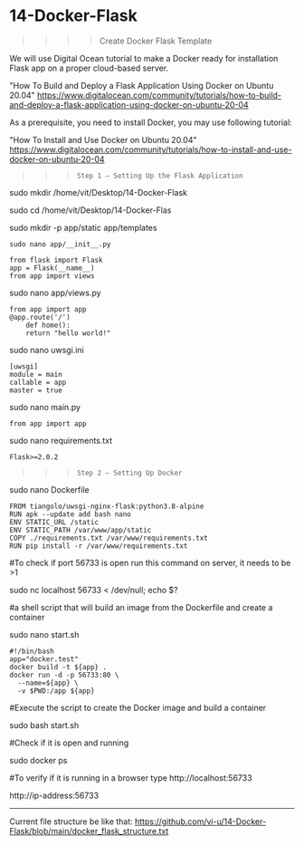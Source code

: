 # 14-Docker-Flask
>>>> Create Docker Flask Template

We will use Digital Ocean tutorial to make a Docker ready for installation Flask app on a proper cloud-based server.

"How To Build and Deploy a Flask Application Using Docker on Ubuntu 20.04"
https://www.digitalocean.com/community/tutorials/how-to-build-and-deploy-a-flask-application-using-docker-on-ubuntu-20-04

As a prerequisite, you need to install Docker, you may use following tutorial:

"How To Install and Use Docker on Ubuntu 20.04"
https://www.digitalocean.com/community/tutorials/how-to-install-and-use-docker-on-ubuntu-20-04

>>>     Step 1 — Setting Up the Flask Application

sudo mkdir /home/vit/Desktop/14-Docker-Flask
   
sudo cd /home/vit/Desktop/14-Docker-Flas

sudo mkdir -p app/static app/templates 

    sudo nano app/__init__.py

    from flask import Flask
    app = Flask(__name__)
    from app import views

sudo nano app/views.py

    from app import app
    @app.route('/')
        def home():
        return "hello world!"

sudo nano uwsgi.ini

    [uwsgi]
    module = main
    callable = app
    master = true

sudo nano main.py

    from app import app
    
sudo nano requirements.txt

    Flask>=2.0.2



>>>     Step 2 — Setting Up Docker

sudo nano Dockerfile

    FROM tiangolo/uwsgi-nginx-flask:python3.8-alpine
    RUN apk --update add bash nano
    ENV STATIC_URL /static
    ENV STATIC_PATH /var/www/app/static
    COPY ./requirements.txt /var/www/requirements.txt
    RUN pip install -r /var/www/requirements.txt

#To check if port 56733 is open run this command on server, it needs to be >1

sudo nc localhost 56733 < /dev/null; echo $? 

#a shell script that will build an image from the Dockerfile and create a container

sudo nano start.sh                            

    #!/bin/bash
    app="docker.test"
    docker build -t ${app} .
    docker run -d -p 56733:80 \
      --name=${app} \
      -v $PWD:/app ${app}

#Execute the script to create the Docker image and build a container

sudo bash start.sh       

#Check if it is open and running

sudo docker ps

#To verify if it is running in a browser type http://localhost:56733

http://ip-address:56733   

*******

Current file structure be like that:
https://github.com/vi-u/14-Docker-Flask/blob/main/docker_flask_structure.txt





